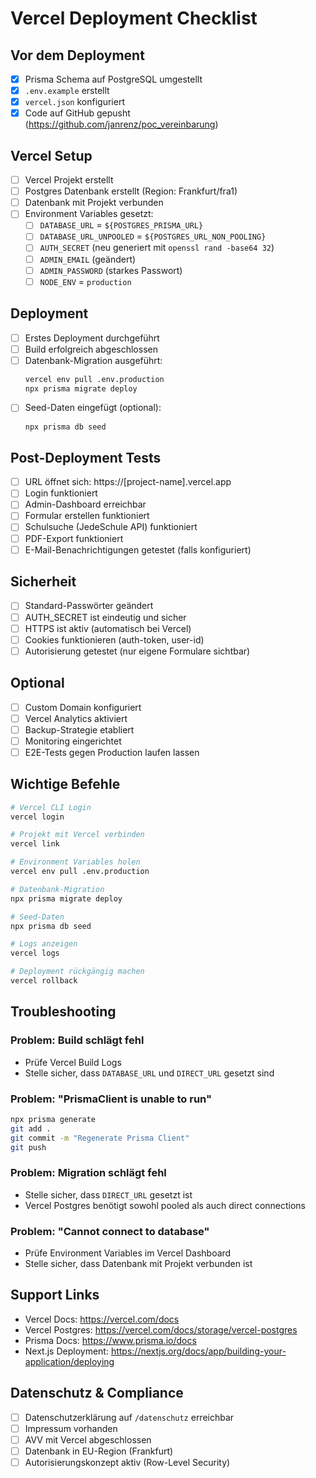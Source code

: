 # Vercel Deployment Checklist

## Vor dem Deployment

- [x] Prisma Schema auf PostgreSQL umgestellt
- [x] `.env.example` erstellt
- [x] `vercel.json` konfiguriert
- [x] Code auf GitHub gepusht (https://github.com/janrenz/poc_vereinbarung)

## Vercel Setup

- [ ] Vercel Projekt erstellt
- [ ] Postgres Datenbank erstellt (Region: Frankfurt/fra1)
- [ ] Datenbank mit Projekt verbunden
- [ ] Environment Variables gesetzt:
  - [ ] `DATABASE_URL` = `${POSTGRES_PRISMA_URL}`
  - [ ] `DATABASE_URL_UNPOOLED` = `${POSTGRES_URL_NON_POOLING}`
  - [ ] `AUTH_SECRET` (neu generiert mit `openssl rand -base64 32`)
  - [ ] `ADMIN_EMAIL` (geändert)
  - [ ] `ADMIN_PASSWORD` (starkes Passwort)
  - [ ] `NODE_ENV` = `production`

## Deployment

- [ ] Erstes Deployment durchgeführt
- [ ] Build erfolgreich abgeschlossen
- [ ] Datenbank-Migration ausgeführt:
  ```bash
  vercel env pull .env.production
  npx prisma migrate deploy
  ```
- [ ] Seed-Daten eingefügt (optional):
  ```bash
  npx prisma db seed
  ```

## Post-Deployment Tests

- [ ] URL öffnet sich: https://[project-name].vercel.app
- [ ] Login funktioniert
- [ ] Admin-Dashboard erreichbar
- [ ] Formular erstellen funktioniert
- [ ] Schulsuche (JedeSchule API) funktioniert
- [ ] PDF-Export funktioniert
- [ ] E-Mail-Benachrichtigungen getestet (falls konfiguriert)

## Sicherheit

- [ ] Standard-Passwörter geändert
- [ ] AUTH_SECRET ist eindeutig und sicher
- [ ] HTTPS ist aktiv (automatisch bei Vercel)
- [ ] Cookies funktionieren (auth-token, user-id)
- [ ] Autorisierung getestet (nur eigene Formulare sichtbar)

## Optional

- [ ] Custom Domain konfiguriert
- [ ] Vercel Analytics aktiviert
- [ ] Backup-Strategie etabliert
- [ ] Monitoring eingerichtet
- [ ] E2E-Tests gegen Production laufen lassen

## Wichtige Befehle

```bash
# Vercel CLI Login
vercel login

# Projekt mit Vercel verbinden
vercel link

# Environment Variables holen
vercel env pull .env.production

# Datenbank-Migration
npx prisma migrate deploy

# Seed-Daten
npx prisma db seed

# Logs anzeigen
vercel logs

# Deployment rückgängig machen
vercel rollback
```

## Troubleshooting

### Problem: Build schlägt fehl
- Prüfe Vercel Build Logs
- Stelle sicher, dass `DATABASE_URL` und `DIRECT_URL` gesetzt sind

### Problem: "PrismaClient is unable to run"
```bash
npx prisma generate
git add .
git commit -m "Regenerate Prisma Client"
git push
```

### Problem: Migration schlägt fehl
- Stelle sicher, dass `DIRECT_URL` gesetzt ist
- Vercel Postgres benötigt sowohl pooled als auch direct connections

### Problem: "Cannot connect to database"
- Prüfe Environment Variables im Vercel Dashboard
- Stelle sicher, dass Datenbank mit Projekt verbunden ist

## Support Links

- Vercel Docs: https://vercel.com/docs
- Vercel Postgres: https://vercel.com/docs/storage/vercel-postgres
- Prisma Docs: https://www.prisma.io/docs
- Next.js Deployment: https://nextjs.org/docs/app/building-your-application/deploying

## Datenschutz & Compliance

- [ ] Datenschutzerklärung auf `/datenschutz` erreichbar
- [ ] Impressum vorhanden
- [ ] AVV mit Vercel abgeschlossen
- [ ] Datenbank in EU-Region (Frankfurt)
- [ ] Autorisierungskonzept aktiv (Row-Level Security)
